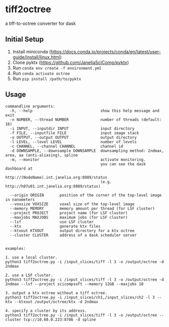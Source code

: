 # tiff2octree
a tiff-to-octree converter for dask

## Initial Setup
1. Install miniconda (https://docs.conda.io/projects/conda/en/latest/user-guide/install/linux.html)
2. Clone pyktx (https://github.com/JaneliaSciComp/pyktx)
3. Run ```conda env create -f environment.yml```
4. Run ```conda activate octree```
5. Run ```pip install /path/to/pyktx```

## Usage
```
commandline arguments:
  -h, --help                              show this help message and exit
  -n NUMBER, --thread NUMBER              number of threads (default: 16)
  -i INPUT, --inputdir INPUT              input directory
  -f FILE, --inputfile FILE               input image stack
  -o OUTPUT, --output OUTPUT              output directory
  -l LEVEL, --level LEVEL                 number of levels
  -c CHANNEL, --channel CHANNEL           channel id
  -d DOWNSAMPLE, --downsample DOWNSAMPLE  downsampling method: 2ndmax, area, aa (anti-aliasing), spline
  -m, --monitor                           activate monitoring. 
                                          you can see the dask dashboard at 
                                          http://(NodeName).int.janelia.org:8989/status
                                          (e.g. http://h07u01.int.janelia.org:8989/status)
  
  --origin ORIGIN       position of the corner of the top-level image in nanometers
  --voxsize VOXSIZE     voxel size of the top-level image
  --memory MEMORY       memory amount per thread (for LSF cluster)
  --project PROJECT     project name (for LSF cluster)
  --maxjobs MAXJOBS     maximum jobs (for LSF cluster)
  --lsf                 use LSF cluster
  --ktx                 generate ktx files
  --ktxout KTXOUT       output directory for a ktx octree
  --cluster CLUSTER     address of a dask scheduler server


examples: 

1. use a local cluster.
python3 tiff2octree.py -i /input_slices/tiff -l 3 -o /output/octree -d 2ndmax

2. use a LSF cluster.
python3 tiff2octree.py -i /input_slices/tiff -l 3 -o /output/octree -d 2ndmax --lsf --project scicompsoft --memory 12GB --maxjobs 10

3. output a ktx octree without a tiff octree.
python3 tiff2octree.py -i /input_slices/ch1,/input_slices/ch2 -l 3 --ktx --ktxout /output/octree/ktx -d 2ndmax

4. specify a cluster by its address.
python3 tiff2octree.py -i /input_slices/tiff -l 3 -o /output/octree --cluster tcp://10.60.0.223:8786 -d spline
```
